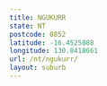 ```yaml
---
title: NGUKURR
state: NT
postcode: 0852
latitude: -16.4525888
longitude: 130.8418661
url: /nt/ngukurr/
layout: suburb
---
```


